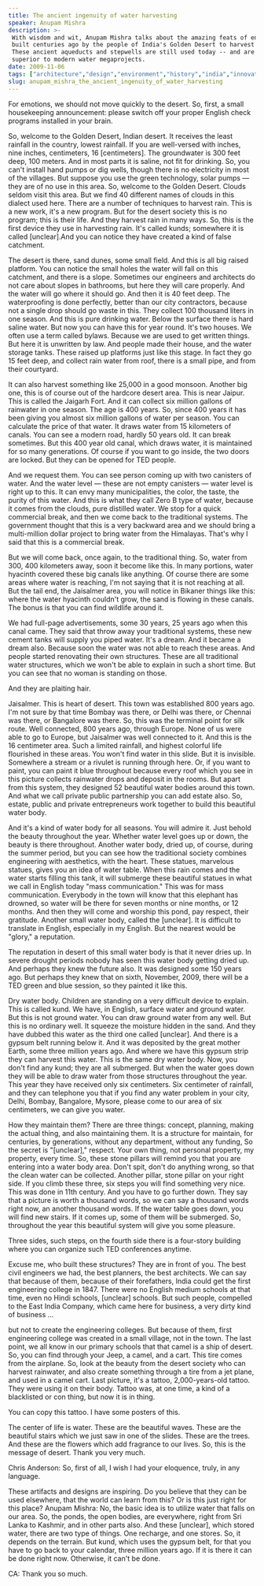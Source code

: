 ```yaml
---
title: The ancient ingenuity of water harvesting
speaker: Anupam Mishra
description: >-
 With wisdom and wit, Anupam Mishra talks about the amazing feats of engineering
 built centuries ago by the people of India's Golden Desert to harvest water.
 These ancient aqueducts and stepwells are still used today -- and are often
 superior to modern water megaprojects.
date: 2009-11-06
tags: ["architecture","design","environment","history","india","innovation","photography","sustainability","water","rivers"]
slug: anupam_mishra_the_ancient_ingenuity_of_water_harvesting
---
```


For emotions, we should not move quickly to the desert. So, first, a small housekeeping
announcement: please switch off your proper English check programs installed in your
brain. 

So, welcome to the Golden Desert, Indian desert. It receives the least rainfall in the
country, lowest rainfall. If you are well-versed with inches, nine inches, centimeters, 16
[centimeters]. The groundwater is 300 feet deep, 100 meters. And in most parts it is
saline, not fit for drinking. So, you can't install hand pumps or dig wells, though there
is no electricity in most of the villages. But suppose you use the green technology, solar
pumps — they are of no use in this area. So, welcome to the Golden Desert. Clouds seldom
visit this area. But we find 40 different names of clouds in this dialect used here. There
are a number of techniques to harvest rain. This is a new work, it's a new program. But
for the desert society this is no program; this is their life. And they harvest rain in
many ways. So, this is the first device they use in harvesting rain. It's called kunds;
somewhere it is called [unclear].And you can notice they have created a kind of false
catchment.

The desert is there, sand dunes, some small field. And this is all big raised platform.
You can notice the small holes the water will fall on this catchment, and there is a
slope. Sometimes our engineers and architects do not care about slopes in bathrooms, but
here they will care properly. And the water will go where it should go. And then it is 40
feet deep. The waterproofing is done perfectly, better than our city contractors, because
not a single drop should go waste in this. They collect 100 thousand liters in one season.
And this is pure drinking water. Below the surface there is hard saline water. But now you
can have this for year round. It's two houses. We often use a term called bylaws. Because
we are used to get written things. But here it is unwritten by law. And people made their
house, and the water storage tanks. These raised up platforms just like this stage. In
fact they go 15 feet deep, and collect rain water from roof, there is a small pipe, and
from their courtyard.

It can also harvest something like 25,000 in a good monsoon. Another big one, this is of
course out of the hardcore desert area. This is near Jaipur. This is called the Jaigarh
Fort. And it can collect six million gallons of rainwater in one season. The age is 400
years. So, since 400 years it has been giving you almost six million gallons of water per
season. You can calculate the price of that water. It draws water from 15 kilometers of
canals. You can see a modern road, hardly 50 years old. It can break sometimes. But this
400 year old canal, which draws water, it is maintained for so many generations. Of course
if you want to go inside, the two doors are locked. But they can be opened for TED people.

And we request them. You can see person coming up with two canisters of water. And the
water level — these are not empty canisters — water level is right up to this. It can envy
many municipalities, the color, the taste, the purity of this water. And this is what they
call Zero B type of water, because it comes from the clouds, pure distilled water. We stop
for a quick commercial break, and then we come back to the traditional systems. The
government thought that this is a very backward area and we should bring a multi-million
dollar project to bring water from the Himalayas. That's why I said that this is a
commercial break. 

But we will come back, once again, to the traditional thing. So, water from 300, 400
kilometers away, soon it become like this. In many portions, water hyacinth covered these
big canals like anything. Of course there are some areas where water is reaching, I'm not
saying that it is not reaching at all. But the tail end, the Jaisalmer area, you will
notice in Bikaner things like this: where the water hyacinth couldn't grow, the sand is
flowing in these canals. The bonus is that you can find wildlife around it.

We had full-page advertisements, some 30 years, 25 years ago when this canal came. They
said that throw away your traditional systems, these new cement tanks will supply you
piped water. It's a dream. And it became a dream also. Because soon the water was not able
to reach these areas. And people started renovating their own structures. These are all
traditional water structures, which we won't be able to explain in such a short time. But
you can see that no woman is standing on those. 

And they are plaiting hair. 

Jaisalmer. This is heart of desert. This town was established 800 years ago. I'm not sure
by that time Bombay was there, or Delhi was there, or Chennai was there, or Bangalore was
there. So, this was the terminal point for silk route. Well connected, 800 years ago,
through Europe. None of us were able to go to Europe, but Jaisalmer was well connected to
it. And this is the 16 centimeter area. Such a limited rainfall, and highest colorful life
flourished in these areas. You won't find water in this slide. But it is invisible.
Somewhere a stream or a rivulet is running through here. Or, if you want to paint, you can
paint it blue throughout because every roof which you see in this picture collects
rainwater drops and deposit in the rooms. But apart from this system, they designed 52
beautiful water bodies around this town. And what we call private public partnership you
can add estate also. So, estate, public and private entrepreneurs work together to build
this beautiful water body.

And it's a kind of water body for all seasons. You will admire it. Just behold the beauty
throughout the year. Whether water level goes up or down, the beauty is there
throughout. Another water body, dried up, of course, during the summer period, but you can
see how the traditional society combines engineering with aesthetics, with the heart.
These statues, marvelous statues, gives you an idea of water table. When this rain comes
and the water starts filling this tank, it will submerge these beautiful statues in what
we call in English today "mass communication." This was for mass communication. Everybody
in the town will know that this elephant has drowned, so water will be there for seven
months or nine months, or 12 months. And then they will come and worship this pond, pay
respect, their gratitude. Another small water body, called the [unclear]. It is difficult
to translate in English, especially in my English. But the nearest would be "glory," a
reputation.

The reputation in desert of this small water body is that it never dries up. In severe
drought periods nobody has seen this water body getting dried up. And perhaps they knew
the future also. It was designed some 150 years ago. But perhaps they knew that on sixth,
November, 2009, there will be a TED green and blue session, so they painted it like this.

Dry water body. Children are standing on a very difficult device to explain. This is
called kund. We have, in English, surface water and ground water. But this is not ground
water. You can draw ground water from any well. But this is no ordinary well. It squeeze
the moisture hidden in the sand. And they have dubbed this water as the third one called
[unclear]. And there is a gypsum belt running below it. And it was deposited by the great
mother Earth, some three million years ago. And where we have this gypsum strip they can
harvest this water. This is the same dry water body. Now, you don't find any kund; they are
all submerged. But when the water goes down they will be able to draw water from those
structures throughout the year. This year they have received only six centimeters. Six
centimeter of rainfall, and they can telephone you that if you find any water problem in
your city, Delhi, Bombay, Bangalore, Mysore, please come to our area of six centimeters,
we can give you water.

How they maintain them? There are three things: concept, planning, making the actual
thing, and also maintaining them. It is a structure for maintain, for centuries, by
generations, without any department, without any funding, So the secret is "[unclear],"
respect. Your own thing, not personal property, my property, every time. So, these stone
pillars will remind you that you are entering into a water body area. Don't spit, don't do
anything wrong, so that the clean water can be collected. Another pillar, stone pillar on
your right side. If you climb these three, six steps you will find something very nice.
This was done in 11th century. And you have to go further down. They say that a picture is
worth a thousand words, so we can say a thousand words right now, an another thousand
words. If the water table goes down, you will find new stairs. If it comes up, some of
them will be submerged. So, throughout the year this beautiful system will give you some
pleasure.

Three sides, such steps, on the fourth side there is a four-story building where you can
organize such TED conferences anytime. 

Excuse me, who built these structures? They are in front of you. The best civil engineers
we had, the best planners, the best architects. We can say that because of them, because
of their forefathers, India could get the first engineering college in 1847. There were no
English medium schools at that time, even no Hindi schools, [unclear] schools. But such
people, compelled to the East India Company, which came here for business, a very dirty
kind of business ... 

but not to create the engineering colleges. But because of them, first engineering college
was created in a small village, not in the town. The last point, we all know in our primary
schools that that camel is a ship of desert. So, you can find through your Jeep, a camel,
and a cart. This tire comes from the airplane. So, look at the beauty from the desert
society who can harvest rainwater, and also create something through a tire from a jet
plane, and used in a camel cart. Last picture, it's a tattoo, 2,000-years-old tattoo. They
were using it on their body. Tattoo was, at one time, a kind of a blacklisted or con
thing, but now it is in thing. 

You can copy this tattoo. I have some posters of this. 

The center of life is water. These are the beautiful waves. These are the beautiful stairs
which we just saw in one of the slides. These are the trees. And these are the flowers
which add fragrance to our lives. So, this is the message of desert. Thank you very much.

Chris Anderson: So, first of all, I wish I had your eloquence, truly, in any language.

These artifacts and designs are inspiring. Do you believe that they can be used elsewhere,
that the world can learn from this? Or is this just right for this place? Anupam Mishra:
No, the basic idea is to utilize water that falls on our area. So, the ponds, the open
bodies, are everywhere, right from Sri Lanka to Kashmir, and in other parts also. And
these [unclear], which stored water, there are two type of things. One recharge, and one
stores. So, it depends on the terrain. But kund, which uses the gypsum belt, for that you
have to go back to your calendar, three million years ago. If it is there it can be done
right now. Otherwise, it can't be done. 

CA: Thank you so much. 

<!--
ad_duration=3.33
event="TEDIndia 2009"
external_start_time=0
intro_duration=11.82
is_subtitle_required="False"
is_talk_featured="True"
language="en"
language_swap="False"
native_language="en"
number_of_related_talks=6
number_of_speakers=1
number_of_subtitled_videos=22
number_of_tags=10
number_of_talk_download_languages=22
number_of_talk_more_resources=0
number_of_talk_recommendations=0
number_of_talks_take_actions=0
post_ad_duration=0.83
published_timestamp="2009-12-03 01:00:00"
recording_date="2009-11-06"
speaker_description="Environmental activist"
speaker_is_published=1
speaker_name="Anupam Mishra"
talk_name="The ancient ingenuity of water harvesting"
talks_tags=["architecture","design","environment","history","india","innovation","photography","sustainability","water","rivers"]
url_audio="https://download.ted.com/talks/AnupamMishra_2009I.mp3?apikey=acme-roadrunner"
url_photo_speaker="https://pe.tedcdn.com/images/ted/f67a48118bc03518d2af4ea8ff9e45bd0063246b_254x191.jpg"
url_photo_talk="https://s3.amazonaws.com/talkstar-photos/uploads/5c762b43-ee79-42c3-a0c5-b52bce6790ed/AnupamMishra_2009I_embed.jpg"
url_webpage="https://www.ted.com/talks/anupam_mishra_the_ancient_ingenuity_of_water_harvesting"
video_type_name="TED Stage Talk"
-->